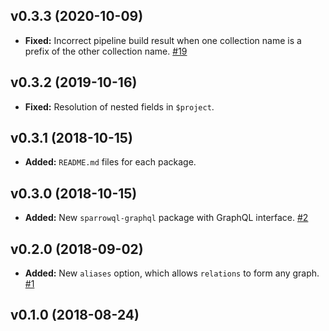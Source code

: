 ## v0.3.3 (2020-10-09)
- **Fixed:** Incorrect pipeline build result when one collection name is a prefix of the other collection name. [\#19](https://github.com/vazco/sparrowql/issues/19)

## v0.3.2 (2019-10-16)
- **Fixed:** Resolution of nested fields in `$project`.

## v0.3.1 (2018-10-15)
- **Added:** `README.md` files for each package.

## v0.3.0 (2018-10-15)
- **Added:** New `sparrowql-graphql` package with GraphQL interface. [\#2](https://github.com/vazco/sparrowql/issues/2)

## v0.2.0 (2018-09-02)
- **Added:** New `aliases` option, which allows `relations` to form any graph. [\#1](https://github.com/vazco/sparrowql/issues/1)

## v0.1.0 (2018-08-24)
